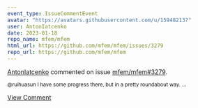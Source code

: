 ```yaml
---
event_type: IssueCommentEvent
avatar: "https://avatars.githubusercontent.com/u/15948213?"
user: AntonIatcenko
date: 2023-01-18
repo_name: mfem/mfem
html_url: https://github.com/mfem/mfem/issues/3279
repo_url: https://github.com/mfem/mfem
---
```


<a href='https://github.com/AntonIatcenko' target='_blank'>AntonIatcenko</a> commented on issue <a href='https://github.com/mfem/mfem/issues/3279' target='_blank'>mfem/mfem#3279</a>.

<small>@ruihuasun I have some progress there, but in a pretty roundabout way. ...</small>

<a href='https://github.com/mfem/mfem/issues/3279' target='_blank'>View Comment</a>